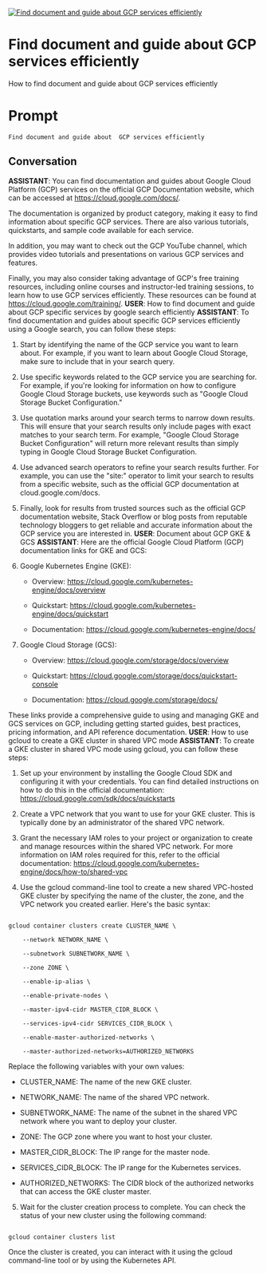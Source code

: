 
[![Find document and guide about  GCP services efficiently](https://flow-prompt-covers.s3.us-west-1.amazonaws.com/icon/minimalist/mini_8.png)]()
# Find document and guide about  GCP services efficiently 
How to find document and guide about  GCP services efficiently

# Prompt

```
Find document and guide about  GCP services efficiently
```

## Conversation

**ASSISTANT**: You can find documentation and guides about Google Cloud Platform (GCP) services on the official GCP Documentation website, which can be accessed at https://cloud.google.com/docs/.



The documentation is organized by product category, making it easy to find information about specific GCP services. There are also various tutorials, quickstarts, and sample code available for each service.



In addition, you may want to check out the GCP YouTube channel, which provides video tutorials and presentations on various GCP services and features.



Finally, you may also consider taking advantage of GCP's free training resources, including online courses and instructor-led training sessions, to learn how to use GCP services efficiently. These resources can be found at https://cloud.google.com/training/.
**USER**: How to find document and guide about GCP specific services by google search efficiently
**ASSISTANT**: To find documentation and guides about specific GCP services efficiently using a Google search, you can follow these steps:



1. Start by identifying the name of the GCP service you want to learn about. For example, if you want to learn about Google Cloud Storage, make sure to include that in your search query.



2. Use specific keywords related to the GCP service you are searching for. For example, if you're looking for information on how to configure Google Cloud Storage buckets, use keywords such as "Google Cloud Storage Bucket Configuration."



3. Use quotation marks around your search terms to narrow down results. This will ensure that your search results only include pages with exact matches to your search term. For example, "Google Cloud Storage Bucket Configuration" will return more relevant results than simply typing in Google Cloud Storage Bucket Configuration.



4. Use advanced search operators to refine your search results further. For example, you can use the "site:" operator to limit your search to results from a specific website, such as the official GCP documentation at cloud.google.com/docs.



5. Finally, look for results from trusted sources such as the official GCP documentation website, Stack Overflow or blog posts from reputable technology bloggers to get reliable and accurate information about the GCP service you are interested in.
**USER**: Document about GCP GKE & GCS
**ASSISTANT**: Here are the official Google Cloud Platform (GCP) documentation links for GKE and GCS:



1. Google Kubernetes Engine (GKE): 

   - Overview: https://cloud.google.com/kubernetes-engine/docs/overview

   - Quickstart: https://cloud.google.com/kubernetes-engine/docs/quickstart

   - Documentation: https://cloud.google.com/kubernetes-engine/docs/

   

2. Google Cloud Storage (GCS):

   - Overview: https://cloud.google.com/storage/docs/overview

   - Quickstart: https://cloud.google.com/storage/docs/quickstart-console

   - Documentation: https://cloud.google.com/storage/docs/ 



These links provide a comprehensive guide to using and managing GKE and GCS services on GCP, including getting started guides, best practices, pricing information, and API reference documentation.
**USER**: How to use gcloud to create a GKE cluster in shared VPC mode
**ASSISTANT**: To create a GKE cluster in shared VPC mode using gcloud, you can follow these steps:



1. Set up your environment by installing the Google Cloud SDK and configuring it with your credentials. You can find detailed instructions on how to do this in the official documentation: https://cloud.google.com/sdk/docs/quickstarts



2. Create a VPC network that you want to use for your GKE cluster. This is typically done by an administrator of the shared VPC network.



3. Grant the necessary IAM roles to your project or organization to create and manage resources within the shared VPC network. For more information on IAM roles required for this, refer to the official documentation: https://cloud.google.com/kubernetes-engine/docs/how-to/shared-vpc



4. Use the gcloud command-line tool to create a new shared VPC-hosted GKE cluster by specifying the name of the cluster, the zone, and the VPC network you created earlier. Here's the basic syntax:



```

gcloud container clusters create CLUSTER_NAME \

    --network NETWORK_NAME \

    --subnetwork SUBNETWORK_NAME \

    --zone ZONE \

    --enable-ip-alias \

    --enable-private-nodes \

    --master-ipv4-cidr MASTER_CIDR_BLOCK \

    --services-ipv4-cidr SERVICES_CIDR_BLOCK \

    --enable-master-authorized-networks \

    --master-authorized-networks=AUTHORIZED_NETWORKS

```



Replace the following variables with your own values:

- CLUSTER_NAME: The name of the new GKE cluster.

- NETWORK_NAME: The name of the shared VPC network.

- SUBNETWORK_NAME: The name of the subnet in the shared VPC network where you want to deploy your cluster.

- ZONE: The GCP zone where you want to host your cluster.

- MASTER_CIDR_BLOCK: The IP range for the master node.

- SERVICES_CIDR_BLOCK: The IP range for the Kubernetes services.

- AUTHORIZED_NETWORKS: The CIDR block of the authorized networks that can access the GKE cluster master.



5. Wait for the cluster creation process to complete. You can check the status of your new cluster using the following command:



```

gcloud container clusters list

```



Once the cluster is created, you can interact with it using the gcloud command-line tool or by using the Kubernetes API.


